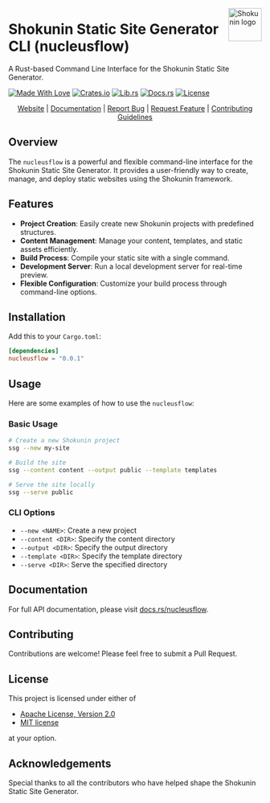 <!-- markdownlint-disable MD033 MD041 -->
<img src="https://kura.pro/shokunin/images/logos/shokunin.svg"
alt="Shokunin logo" height="66" align="right" />
<!-- markdownlint-enable MD033 MD041 -->

# Shokunin Static Site Generator CLI (nucleusflow)

A Rust-based Command Line Interface for the Shokunin Static Site Generator.

[![Made With Love][made-with-rust]][14] [![Crates.io][crates-badge]][8] [![Lib.rs][libs-badge]][10] [![Docs.rs][docs-badge]][9] [![License][license-badge]][2]

<!-- markdownlint-disable MD033 MD041 -->
<center>
<!-- markdownlint-enable MD033 MD041 -->

[Website][1] | [Documentation][9] | [Report Bug][4] | [Request Feature][4] | [Contributing Guidelines][5]

<!-- markdownlint-disable MD033 MD041 -->
</center>
<!-- markdownlint-enable MD033 MD041 -->

## Overview

The `nucleusflow` is a powerful and flexible command-line interface for the Shokunin Static Site Generator. It provides a user-friendly way to create, manage, and deploy static websites using the Shokunin framework.

## Features

- **Project Creation**: Easily create new Shokunin projects with predefined structures.
- **Content Management**: Manage your content, templates, and static assets efficiently.
- **Build Process**: Compile your static site with a single command.
- **Development Server**: Run a local development server for real-time preview.
- **Flexible Configuration**: Customize your build process through command-line options.

## Installation

Add this to your `Cargo.toml`:

```toml
[dependencies]
nucleusflow = "0.0.1"
```

## Usage

Here are some examples of how to use the `nucleusflow`:

### Basic Usage

```bash
# Create a new Shokunin project
ssg --new my-site

# Build the site
ssg --content content --output public --template templates

# Serve the site locally
ssg --serve public
```

### CLI Options

- `--new <NAME>`: Create a new project
- `--content <DIR>`: Specify the content directory
- `--output <DIR>`: Specify the output directory
- `--template <DIR>`: Specify the template directory
- `--serve <DIR>`: Serve the specified directory

## Documentation

For full API documentation, please visit [docs.rs/nucleusflow][9].

## Contributing

Contributions are welcome! Please feel free to submit a Pull Request.

## License

This project is licensed under either of

- [Apache License, Version 2.0](https://www.apache.org/licenses/LICENSE-2.0)
- [MIT license](https://opensource.org/licenses/MIT)

at your option.

## Acknowledgements

Special thanks to all the contributors who have helped shape the Shokunin Static Site Generator.

[1]: https://shokunin.one
[2]: https://opensource.org/licenses/MIT
[4]: https://github.com/sebastienrousseau/shokunin/issues
[5]: https://github.com/sebastienrousseau/shokunin/blob/main/CONTRIBUTING.md
[8]: https://crates.io/crates/nucleusflow
[9]: https://docs.rs/nucleusflow
[10]: https://lib.rs/crates/nucleusflow
[14]: https://www.rust-lang.org

[crates-badge]: https://img.shields.io/crates/v/nucleusflow.svg?style=for-the-badge 'Crates.io badge'
[docs-badge]: https://img.shields.io/docsrs/nucleusflow.svg?style=for-the-badge 'Docs.rs badge'
[libs-badge]: https://img.shields.io/badge/lib.rs-v0.0.1-orange.svg?style=for-the-badge 'Lib.rs badge'
[license-badge]: https://img.shields.io/crates/l/nucleusflow.svg?style=for-the-badge 'License badge'
[made-with-rust]: https://img.shields.io/badge/rust-f04041?style=for-the-badge&labelColor=c0282d&logo=rust 'Made With Rust badge'
